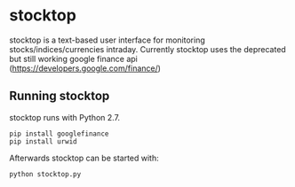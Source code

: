 # stocktop
stocktop is a text-based user interface for monitoring stocks/indices/currencies intraday.
Currently stocktop uses the deprecated but still working google finance api (https://developers.google.com/finance/)

## Running stocktop
stocktop runs with Python 2.7.

	pip install googlefinance
	pip install urwid

Afterwards stocktop can be started with:

	python stocktop.py
 
